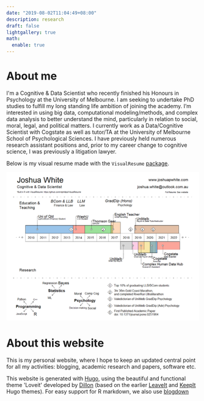 ```yaml
---
date: "2019-08-02T11:04:49+08:00"
description: research
draft: false
lightgallery: true
math:
  enable: true
---
```


# About me

I'm a Cognitive & Data Scientist who recently finished his Honours in Psychology at the
University of Melbourne. I am seeking to undertake PhD studies to fulfill my long standing life
ambition of joining the academy. I’m interested in using big data, computational
modeling/methods, and complex data analysis to better understand the mind, particularly in
relation to social, moral, legal, and political matters. I currently work as a Data/Cognitive
Scientist with Cogstate as well as tutor/TA at the University of Melbourne School of
Psychological Sciences. I have previously held numerous research assistant positions and,
prior to my career change to cognitive science, I was previously a litigation lawyer.  

Below is my visual resume made with the `VisualResume`
[package](https://github.com/ndphillips/VisualResume).

![](https://github.com/WhiteJP/CV/blob/master/man/figures/README-unnamed-chunk-2-1.png)

# About this website

This is my personal website, where I hope to keep an updated central point for 
all my activities: blogging, academic research and papers, software etc. 

This website is generated with [Hugo](https://gohugo.io/), using the beautiful 
and functional theme 'Loveit' developed by [Dillon](https://dillonzq.com/) (based 
on the earlier [LeaveIt](https://github.com/liuzc/LeaveIt) and 
[KeepIt](https://github.com/Fastbyte01/KeepIt) Hugo themes). For easy support
for R markdown, we also use [blogdown](https://github.com/rstudio/blogdown)
